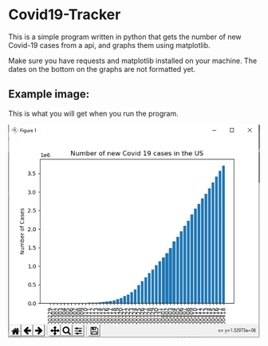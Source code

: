 # Covid19-Tracker
This is a simple program written in python that gets the number of new Covid-19 cases from a api, and graphs them using matplotlib. 

Make sure you have requests and matplotlib installed on your machine. The dates on the bottom on the graphs are not formatted yet. 



## Example image:
This is what you will get when you run the program.

![](Covid19Tracker.PNG)
